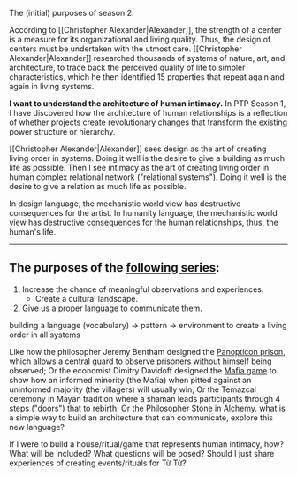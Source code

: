 The (initial) purposes of season 2.



According to [[Christopher Alexander|Alexander]], the strength of a center is a measure for its organizational and living quality. Thus, the design of centers must be undertaken with the utmost care. [[Christopher Alexander|Alexander]] researched thousands of systems of nature, art, and architecture, to trace back the perceived quality of life to simpler characteristics, which he then identified 15 properties that repeat again and again in living systems.

**I want to understand the architecture of human intimacy.** In PTP Season 1, I have discovered how the architecture of human relationships is a reflection of whether projects create revolutionary changes that transform the existing power structure or hierarchy.

[[Christopher Alexander|Alexander]] sees design as the art of creating living order in systems. Doing it well is the desire to give a building as much life as possible.
Then I see intimacy as the art of creating living order in human complex relational network ("relational systems"). Doing it well is the desire to give a relation as much life as possible.

In design language, the mechanistic world view has destructive consequences for the artist. In humanity language, the mechanistic world view has destructive consequences for the human relationships, thus, the human's life.

***
## The purposes of the [following series](obsidian://open?vault=digital-garden&file=Kitty%2FPossible%20paths%20for%20season%202):

1. Increase the chance of meaningful observations and experiences.
	* Create a cultural landscape.
2. Give us a proper language to communicate them.

building a language (vocabulary) 
→ pattern 
→ environment to create a living order in all systems

Like how the philosopher Jeremy Bentham designed the [Panopticon prison](https://en.wikipedia.org/wiki/Panopticon), which allows a central guard to observe prisoners without himself being observed; Or the economist Dimitry Davidoff designed the [Mafia game](https://en.wikipedia.org/wiki/Mafia_(party_game)) to show how an informed minority (the Mafia) when pitted against an uninformed majority (the villagers) will usually win; Or the Temazcal ceremony in Mayan tradition where a shaman leads participants through 4 steps ("doors") that to rebirth; Or the Philosopher Stone in Alchemy.
	what is a simple way to build an architecture that can communicate, explore this new language?

If I were to build a house/ritual/game that represents human intimacy, how?
What will be included? What questions will be posed?
Should I just share experiences of creating events/rituals for Từ Từ?

